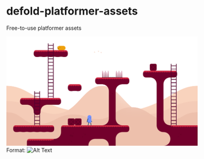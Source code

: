 # defold-platformer-assets
Free-to-use platformer assets

![Platformer Assets example](example.png)
Format: ![Alt Text](url)
